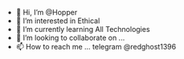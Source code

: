- 👋 Hi, I’m @Hopper
- 👀 I’m interested in Ethical 
- 🌱 I’m currently learning All Technologies
- 💞️ I’m looking to collaborate on ...
- 📫 How to reach me ... telegram  @redghost1396

<!---
Userdied1394/Userdied1394 is a ✨ special ✨ repository because its `README.md` (this file) appears on your GitHub profile.
You can click the Preview link to take a look at your changes.
--->
